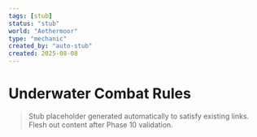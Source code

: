 ```yaml
---
tags: [stub]
status: "stub"
world: "Aethermoor"
type: "mechanic"
created_by: "auto-stub"
created: 2025-08-08
---
```


# Underwater Combat Rules

> Stub placeholder generated automatically to satisfy existing links. Flesh out content after Phase 10 validation.
